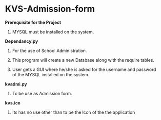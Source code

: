 # KVS-Admission-form

**Prerequisite for the Project** 

1) MYSQL must be installed on the system.

**Dependancy.py** 

1) For the use of School Administration.

2) This program will create a new Database along with the require tables. 

3) User gets a GUI where he/she is asked for the username and password of the  MYSQL installed on the system. 

**kvadmi.py**

1) To be use as Admission form.

**kvs.ico**
1) Its has no use other than to be the Icon of the the application
